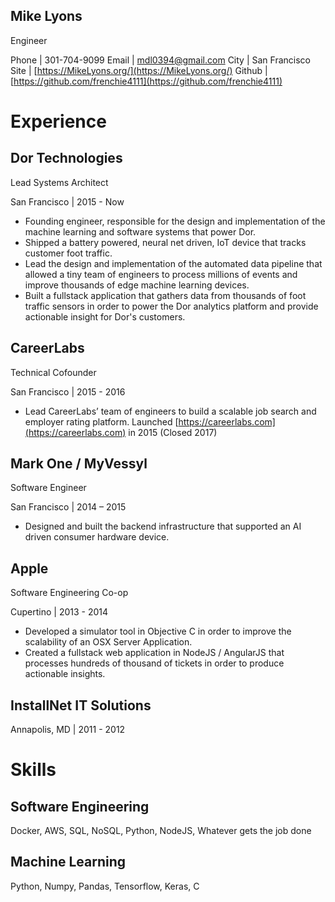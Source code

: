 ## Mike Lyons

Engineer

Phone | 301-704-9099
Email | mdl0394@gmail.com
City | San Francisco
Site | [https://MikeLyons.org/](https://MikeLyons.org/)
Github | [https://github.com/frenchie4111](https://github.com/frenchie4111)


# Experience

## Dor Technologies 

Lead Systems Architect

San Francisco | 2015 - Now

 - Founding engineer, responsible for the design and implementation of the machine learning and software systems that power Dor.
 - Shipped a battery powered, neural net driven, IoT device that tracks customer foot traffic.
 - Lead the design and implementation of the automated data pipeline that allowed a tiny team of engineers to process millions of events and improve thousands of edge machine learning devices.
 - Built a fullstack application that gathers data from thousands of foot traffic sensors in order to power the Dor analytics platform and provide actionable insight for Dor's customers.

## CareerLabs

Technical Cofounder

San Francisco | 2015 - 2016

 - Lead CareerLabs’ team of engineers to build a scalable job search and employer rating platform. Launched [https://careerlabs.com](https://careerlabs.com) in 2015 (Closed 2017)

## Mark One / MyVessyl 

Software Engineer

San Francisco | 2014 – 2015
 - Designed and built the backend infrastructure that supported an AI driven consumer hardware device.

## Apple

Software Engineering Co-op

Cupertino | 2013 - 2014
 - Developed a simulator tool in Objective C in order to improve the scalability of an 
 OSX Server Application.
 - Created a fullstack web application in NodeJS / AngularJS that processes hundreds 
 of thousand of tickets in order to produce actionable insights.

## InstallNet IT Solutions 

Annapolis, MD | 2011 - 2012

# Skills

## Software Engineering

Docker, AWS, SQL, NoSQL, Python, NodeJS, Whatever gets the job done

## Machine Learning

Python, Numpy, Pandas, Tensorflow, Keras, C

